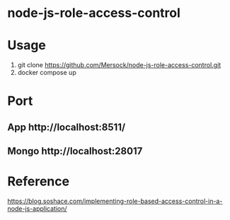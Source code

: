 # node-js-role-access-control

# Usage
1. git clone https://github.com/Mersock/node-js-role-access-control.git
2. docker compose up 

# Port
## App http://localhost:8511/
## Mongo http://localhost:28017

# Reference
https://blog.soshace.com/implementing-role-based-access-control-in-a-node-js-application/
